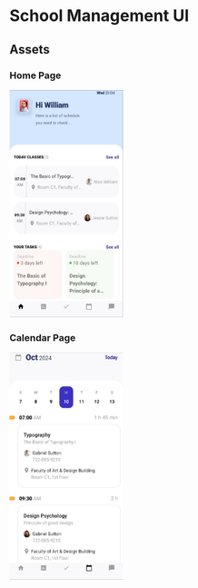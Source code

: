 # School Management UI

## Assets

### Home Page
<img src="assets/home_page.jpg" alt="School Logo" width="200" height="400">

### Calendar Page
<img src="assets/calendar_page.jpg" alt="School Logo" width="200" height="400">
